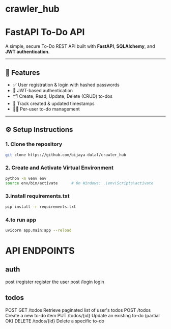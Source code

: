 # crawler_hub
#  FastAPI To-Do API

A simple, secure To-Do REST API built with **FastAPI**, **SQLAlchemy**, and **JWT authentication**.

---

## 🚀 Features

- ✅ User registration & login with hashed passwords
- 🔐 JWT-based authentication
- 🗂️ Create, Read, Update, Delete (CRUD) to-dos
- 📆 Track created & updated timestamps
- 🧑‍💼 Per-user to-do management

---

## ⚙️ Setup Instructions

### 1. Clone the repository

```bash
git clone https://github.com/bijaya-dulal/crawler_hub
```  

### 2. Create and Activate Virtual Environment


```bash
python -m venv env
source env/bin/activate      # On Windows: .\env\Scripts\activate

```  

### 3.install requirements.txt
```bash
pip install -r requirements.txt
```
### 4.to run app
```bash
uvicorn app.main:app --reload
```


# API ENDPOINTS
## auth
post /register       register the user
post /login          login
## todos
POST 
GET	/todos  	     Retrieve paginated list of user's todos
POST	/todos	     Create a new to-do item
PUT	/todos/{id}	     Update an existing to-do (partial OK)
DELETE	/todos/{id}  Delete a specific to-do